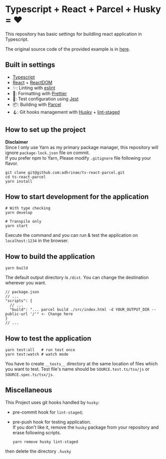 # Typescript + React + Parcel + Husky = ❤️

This repository has basic settings for buildling react application in Typescript.

The original source code of the provided example is in [here](https://kentcdodds.com/blog/compound-components-with-react-hooks).

## Built in settings

- [Typescript](https://www.typescriptlang.org/)
- [React](https://reactjs.org/) + [ReactDOM](https://reactjs.org/docs/react-dom.html)
- ✨: Linting with [eslint](https://eslint.org/)
- 📝: Formatting with [Prettier](https://prettier.io/)
- 🧪: Test configuration using [Jest](https://jestjs.io/)
- 📦: Building with [Parcel](https://parceljs.org/)
- 🪝: Git hooks management with [Husky](https://typicode.github.io/husky/#/) + [lint-staged](https://github.com/okonet/lint-staged)

## How to set up the project

**Disclaimer**  
Since I only use Yarn as my primary package manager, this repository will ignore `package-lock.json` file on commit.  
If you prefer npm to Yarn, Please modify `.gitignore` file following your flavor.

```
git clone git@github.com:adhrinae/ts-react-parcel.git
cd ts-react-parcel
yarn install
```

## How to start development for the application

    # With type checking
    yarn develop

    # Transpile only
    yarn start

Execute the command and you can run & test the application on `localhost:1234` in the browser.

## How to build the application

    yarn build

The default output directory is `/dist`. You can change the destination wherever you want.

```
// package.json
// ...
"scripts": {
  // ...
  "build": "... parcel build ./src/index.html -d YOUR_OUTPUT_DIR --public-url '/'" <- Change here
}
// ...
```

## How to test the application

    yarn test:all   # run test once
    yarn test:watch # watch mode

You have to create `__tests__` directory at the same location of files which you want to test.
Test file's name should be `SOURCE.test.ts/tsx/js` or `SOURCE.spec.ts/tsx/js`.

## Miscellaneous

This Project uses git hooks handled by `husky`:

- pre-commit hook for `lint-staged`;
- pre-push hook for testing application.  
  If you don't like it, remove the `husky` package from your repository and erase following scripts.

      yarn remove husky lint-staged

then delete the directory `.husky`
